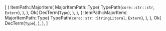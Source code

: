 [
    (
        ItemPath::MajorItem(
            MajorItemPath::Type(
                TypePath(`core::str::str`, `Extern`),
            ),
        ),
        Ok(
            DecTerm(`Type`),
        ),
    ),
    (
        ItemPath::MajorItem(
            MajorItemPath::Type(
                TypePath(`core::str::StringLiteral`, `Extern`),
            ),
        ),
        Ok(
            DecTerm(`Type`),
        ),
    ),
]